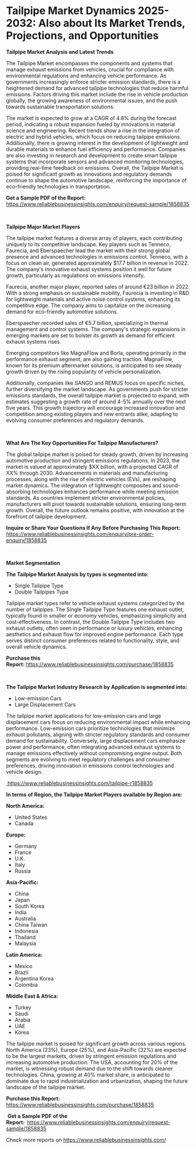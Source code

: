 <p><h1>Tailpipe Market Dynamics 2025-2032: Also about Its Market Trends, Projections, and Opportunities</h1></p><p><strong>Tailpipe Market Analysis and Latest Trends</strong></p>
<p><p>The Tailpipe Market encompasses the components and systems that manage exhaust emissions from vehicles, crucial for compliance with environmental regulations and enhancing vehicle performance. As governments increasingly enforce stricter emission standards, there is a heightened demand for advanced tailpipe technologies that reduce harmful emissions. Factors driving this market include the rise in vehicle production globally, the growing awareness of environmental issues, and the push towards sustainable transportation solutions.</p><p>The market is expected to grow at a CAGR of 4.8% during the forecast period, indicating a robust expansion fueled by innovations in material science and engineering. Recent trends show a rise in the integration of electric and hybrid vehicles, which focus on reducing tailpipe emissions. Additionally, there is growing interest in the development of lightweight and durable materials to enhance fuel efficiency and performance. Companies are also investing in research and development to create smart tailpipe systems that incorporate sensors and advanced monitoring technologies, providing real-time feedback on emissions. Overall, the Tailpipe Market is poised for significant growth as innovations and regulatory demands continue to shape the automotive landscape, reinforcing the importance of eco-friendly technologies in transportation.</p></p>
<p><strong>Get a Sample PDF of the Report:&nbsp;</strong> <a href="https://www.reliablebusinessinsights.com/enquiry/request-sample/1858835?utm_campaign=3259&utm_medium=2&utm_source=Github&utm_content=ia&utm_term=30032025&utm_id=tailpipe">https://www.reliablebusinessinsights.com/enquiry/request-sample/1858835</a></p>
<p>&nbsp;</p>
<p><strong>Tailpipe Major Market Players</strong></p>
<p><p>The tailpipe market features a diverse array of players, each contributing uniquely to its competitive landscape. Key players such as Tenneco, Faurecia, and Eberspaecher lead the market with their strong global presence and advanced technologies in emissions control. Tenneco, with a focus on clean air, generated approximately $17.7 billion in revenue in 2022. The company's innovative exhaust systems position it well for future growth, particularly as regulations on emissions intensify.</p><p>Faurecia, another major player, reported sales of around €23 billion in 2022. With a strong emphasis on sustainable mobility, Faurecia is investing in R&D for lightweight materials and active noise control systems, enhancing its competitive edge. The company aims to capitalize on the increasing demand for eco-friendly automotive solutions.</p><p>Eberspaecher recorded sales of €5.7 billion, specializing in thermal management and control systems. The company's strategic expansions in emerging markets are set to bolster its growth as demand for efficient exhaust systems rises.</p><p>Emerging competitors like MagnaFlow and Borla, operating primarily in the performance exhaust segment, are also gaining traction. MagnaFlow, known for its premium aftermarket solutions, is anticipated to see steady growth driven by the rising popularity of vehicle personalization.</p><p>Additionally, companies like SANGO and REMUS focus on specific niches, further diversifying the market landscape. As governments push for stricter emissions standards, the overall tailpipe market is projected to expand, with estimates suggesting a growth rate of around 4-5% annually over the next five years. This growth trajectory will encourage increased innovation and competition among existing players and new entrants alike, adapting to evolving consumer preferences and regulatory demands.</p></p>
<p>&nbsp;</p>
<p><strong>What Are The Key Opportunities For Tailpipe Manufacturers?</strong></p>
<p><p>The global tailpipe market is poised for steady growth, driven by increasing automotive production and stringent emissions regulations. In 2023, the market is valued at approximately $XX billion, with a projected CAGR of XX% through 2030. Advancements in materials and manufacturing processes, along with the rise of electric vehicles (EVs), are reshaping market dynamics. The integration of lightweight composites and sound-absorbing technologies enhances performance while meeting emission standards. As countries implement stricter environmental policies, manufacturers will pivot towards sustainable solutions, ensuring long-term growth. Overall, the future outlook remains positive, with innovation at the forefront of tailpipe development.</p></p>
<p><strong>Inquire or Share Your Questions If Any Before Purchasing This Report:</strong> <a href="https://www.reliablebusinessinsights.com/enquiry/pre-order-enquiry/1858835?utm_campaign=3259&utm_medium=2&utm_source=Github&utm_content=ia&utm_term=30032025&utm_id=tailpipe">https://www.reliablebusinessinsights.com/enquiry/pre-order-enquiry/1858835</a></p>
<p>&nbsp;</p>
<p><strong>Market Segmentation</strong></p>
<p><strong>The Tailpipe Market Analysis by types is segmented into:</strong></p>
<p><ul><li>Single Tailpipe Type</li><li>Double Tailpipes Type</li></ul></p>
<p><p>Tailpipe market types refer to vehicle exhaust systems categorized by the number of tailpipes. The Single Tailpipe Type features one exhaust outlet, typically found in smaller or economy vehicles, emphasizing simplicity and cost-effectiveness. In contrast, the Double Tailpipe Type includes two exhaust outlets, often seen in performance or luxury vehicles, enhancing aesthetics and exhaust flow for improved engine performance. Each type serves distinct consumer preferences related to functionality, style, and overall vehicle dynamics.</p></p>
<p><strong>Purchase this Report:&nbsp;</strong><a href="https://www.reliablebusinessinsights.com/purchase/1858835?utm_campaign=3259&utm_medium=2&utm_source=Github&utm_content=ia&utm_term=30032025&utm_id=tailpipe">https://www.reliablebusinessinsights.com/purchase/1858835</a></p>
<p>&nbsp;</p>
<p><strong>The Tailpipe Market Industry Research by Application is segmented into:</strong></p>
<p><ul><li>Low-emission Cars</li><li>Large Displacement Cars</li></ul></p>
<p><p>The tailpipe market applications for low-emission cars and large displacement cars focus on reducing environmental impact while enhancing performance. Low-emission cars prioritize technologies that minimize exhaust pollutants, aligning with stricter regulatory standards and consumer demand for sustainability. Conversely, large displacement cars emphasize power and performance, often integrating advanced exhaust systems to manage emissions effectively without compromising engine output. Both segments are evolving to meet regulatory challenges and consumer preferences, driving innovation in emissions control technologies and vehicle design.</p></p>
<p><a href="https://www.reliablebusinessinsights.com/tailpipe-r1858835?utm_campaign=3259&utm_medium=2&utm_source=Github&utm_content=ia&utm_term=30032025&utm_id=tailpipe">&nbsp;https://www.reliablebusinessinsights.com/tailpipe-r1858835</a></p>
<p><strong>In terms of Region, the Tailpipe Market Players available by Region are:</strong></p>
<p>
    <p> <strong> North America: </strong>
        <ul>
            <li>United States</li>
            <li>Canada</li>
        </ul>
        </p> 
    <p> <strong> Europe: </strong>
        <ul>
            <li>Germany</li>
            <li>France</li>
            <li>U.K.</li>
            <li>Italy</li>
            <li>Russia</li>
        </ul>
        </p> 
    <p> <strong> Asia-Pacific: </strong>
        <ul>
            <li>China</li>
            <li>Japan</li>
            <li>South Korea</li>
            <li>India</li>
            <li>Australia</li>
            <li>China Taiwan</li>
            <li>Indonesia</li>
            <li>Thailand</li>
            <li>Malaysia</li>
        </ul>
        </p> 
    <p> <strong> Latin America: </strong>
        <ul>
            <li>Mexico</li>
            <li>Brazil</li>
            <li>Argentina Korea</li>
            <li>Colombia</li>
        </ul>
        </p> 
    <p> <strong> Middle East & Africa: </strong>
        <ul>
            <li>Turkey</li>
            <li>Saudi</li>
            <li>Arabia</li>
            <li>UAE</li>
            <li>Korea</li>
        </ul>
    </p>
    </p>
<p><p>The tailpipe market is poised for significant growth across various regions. North America (23%), Europe (25%), and Asia-Pacific (32%) are expected to be the largest markets, driven by stringent emission regulations and increasing automotive production. The USA, accounting for 20% of the market, is witnessing robust demand due to the shift towards cleaner technologies. China, growing at 40% market share, is anticipated to dominate due to rapid industrialization and urbanization, shaping the future landscape of the tailpipe market.</p></p>
<p><strong>Purchase this Report: </strong><a href="https://www.reliablebusinessinsights.com/purchase/1858835?utm_campaign=3259&utm_medium=2&utm_source=Github&utm_content=ia&utm_term=30032025&utm_id=tailpipe">https://www.reliablebusinessinsights.com/purchase/1858835</a></p>
<p>&nbsp;<strong>Get a Sample PDF of the Report:&nbsp;&nbsp;</strong><a href="https://www.reliablebusinessinsights.com/enquiry/request-sample/1858835?utm_campaign=3259&utm_medium=2&utm_source=Github&utm_content=ia&utm_term=30032025&utm_id=tailpipe">https://www.reliablebusinessinsights.com/enquiry/request-sample/1858835</a></p>
<p><strong></strong></p>
<p>Check more reports on <a href="https://www.reliablebusinessinsights.com/?utm_campaign=3259&utm_medium=2&utm_source=Github&utm_content=ia&utm_term=30032025&utm_id=tailpipe">https://www.reliablebusinessinsights.com/</a></p>